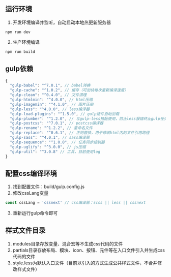## 运行环境
1. 开发环境编译并监听，自动启动本地热更新服务器
```
npm run dev
```
2. 生产环境编译
```javascript
npm run build
```

## gulp依赖

```javascript
{
  "gulp-babel": "^7.0.1", // babel转换
  "gulp-cache": "^1.0.2", // 缓存（可加快每次重新编译速度）
  "gulp-clean": "^0.4.0", // 文件清理
  "gulp-htmlmin": "^4.0.0", // html压缩
  "gulp-imagemin": "^4.1.0", // 图片压缩
  "gulp-less": "^4.0.0", // less编译器
  "gulp-load-plugins": "^1.5.0", // gulp插件自动加载
  "gulp-plumber": "^1.2.0", // 与gulp-less搭配使用，防止less报错终止gulp任务
  "gulp-postcss": "^7.0.1", // postcss编译器
  "gulp-rename": "^1.2.2", // 重命名文件
  "gulp-replace": "^0.6.1", // 正则替换，用于修改html内的文件引用路径
  "gulp-sass": "^4.0.1", // sass编译器
  "gulp-sequence": "^1.0.0", // 任务同步控制器
  "gulp-uglify": "^3.0.0", // js压缩
  "gulp-util": "^3.0.8" // 工具，目前使用log
}
```

## 配置css编译环境

1. 找到配置文件：build/gulp.config.js
2. 修改cssLang变量
```javascript
const cssLang = 'cssnext' // css编译器：scss || less || cssnext
```
3. 重新运行gulp命令即可

## 样式文件目录
1. modules目录存放变量、混合宏等不生成css代码的文件
2. partials目录存放布局、模块、icon、按钮、元件等在入口文件引入并生成css代码的文件
3. style.less为默认入口文件（目前以引入的方式生成公共样式文件，不合并修改样式文件）
